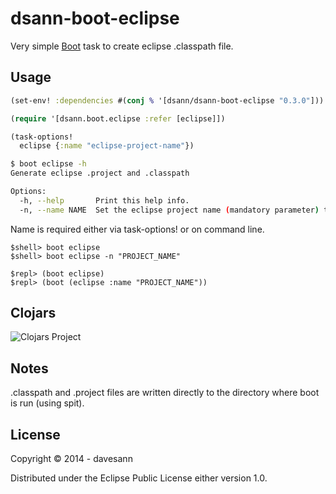 # dsann-boot-eclipse

Very simple [Boot](https://github.com/boot-clj/boot) task to create eclipse .classpath file.

## Usage

```clojure
(set-env! :dependencies #(conj % '[dsann/dsann-boot-eclipse "0.3.0"]))

(require '[dsann.boot.eclipse :refer [eclipse]])

(task-options!
  eclipse {:name "eclipse-project-name"})

```

```sh
$ boot eclipse -h
Generate eclipse .project and .classpath

Options:
  -h, --help       Print this help info.
  -n, --name NAME  Set the eclipse project name (mandatory parameter) to NAME.
```

Name is required either via task-options! or on command line.

```
$shell> boot eclipse
$shell> boot eclipse -n "PROJECT_NAME"

$repl> (boot eclipse)
$repl> (boot (eclipse :name "PROJECT_NAME"))

```

## Clojars

![Clojars Project](http://clojars.org/dsann/dsann-boot-eclipse/latest-version.svg)

## Notes

.classpath and .project files are written directly to the directory where boot is run (using spit).
 

## License

Copyright © 2014 - davesann 

Distributed under the Eclipse Public License either version 1.0.
